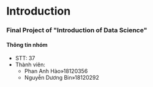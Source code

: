 # Introduction    
### Final Project of "Introduction of Data Science"

#### Thông tin nhóm  
* STT: 37  
* Thành viên:  
  + Phan Anh Hào»18120356
  + Nguyễn Dương Bin»18120292


